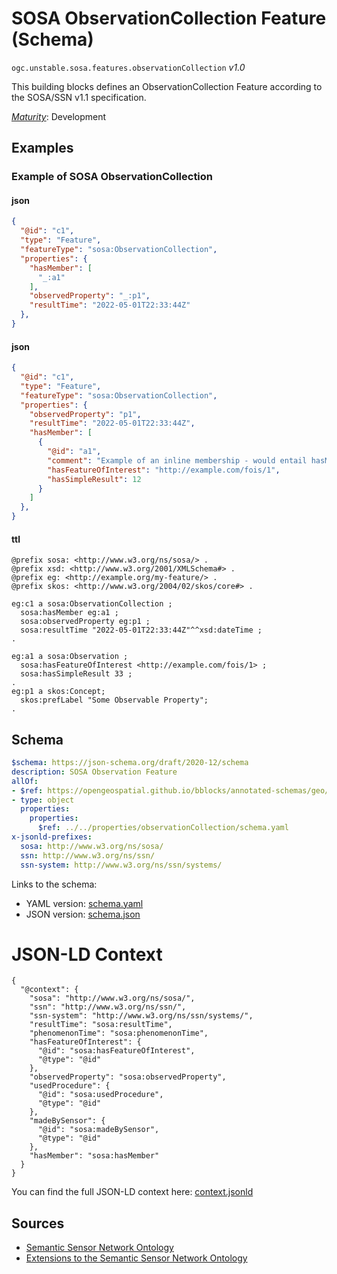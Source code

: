 
# SOSA ObservationCollection Feature (Schema)

`ogc.unstable.sosa.features.observationCollection` *v1.0*

This building blocks defines an ObservationCollection Feature according to the SOSA/SSN v1.1 specification.

[*Maturity*](https://github.com/cportele/ogcapi-building-blocks#building-block-maturity): Development

## Examples

### Example of SOSA ObservationCollection
#### json
```json
{ 
  "@id": "c1",
  "type": "Feature",
  "featureType": "sosa:ObservationCollection",
  "properties": {
    "hasMember": [
      "_:a1"
    ],
    "observedProperty": "_:p1",
    "resultTime": "2022-05-01T22:33:44Z"
  },
}
```

#### json
```json
{ 
  "@id": "c1",
  "type": "Feature",
  "featureType": "sosa:ObservationCollection",
  "properties": {
    "observedProperty": "p1",
    "resultTime": "2022-05-01T22:33:44Z",
    "hasMember": [
      { 
        "@id": "a1",
        "comment": "Example of an inline membership - would entail hasMember relations",
        "hasFeatureOfInterest": "http://example.com/fois/1",
        "hasSimpleResult": 12
      }
    ]
  },
}
```

#### ttl
```ttl
@prefix sosa: <http://www.w3.org/ns/sosa/> .
@prefix xsd: <http://www.w3.org/2001/XMLSchema#> .
@prefix eg: <http://example.org/my-feature/> .
@prefix skos: <http://www.w3.org/2004/02/skos/core#> .

eg:c1 a sosa:ObservationCollection ;
  sosa:hasMember eg:a1 ;
  sosa:observedProperty eg:p1 ;
  sosa:resultTime "2022-05-01T22:33:44Z"^^xsd:dateTime ;
.

eg:a1 a sosa:Observation ;
  sosa:hasFeatureOfInterest <http://example.com/fois/1> ;
  sosa:hasSimpleResult 33 ;
.
eg:p1 a skos:Concept;
  skos:prefLabel "Some Observable Property";
.
```

## Schema

```yaml
$schema: https://json-schema.org/draft/2020-12/schema
description: SOSA Observation Feature
allOf:
- $ref: https://opengeospatial.github.io/bblocks/annotated-schemas/geo/json-fg/featureCollection/schema.yaml
- type: object
  properties:
    properties:
      $ref: ../../properties/observationCollection/schema.yaml
x-jsonld-prefixes:
  sosa: http://www.w3.org/ns/sosa/
  ssn: http://www.w3.org/ns/ssn/
  ssn-system: http://www.w3.org/ns/ssn/systems/

```

Links to the schema:

* YAML version: [schema.yaml](https://raw.githubusercontent.com/opengeospatial/ogcapi-sosa/master/build/annotated/unstable/sosa/features/observationCollection/schema.json)
* JSON version: [schema.json](https://raw.githubusercontent.com/opengeospatial/ogcapi-sosa/master/build/annotated/unstable/sosa/features/observationCollection/schema.yaml)


# JSON-LD Context

```jsonld
{
  "@context": {
    "sosa": "http://www.w3.org/ns/sosa/",
    "ssn": "http://www.w3.org/ns/ssn/",
    "ssn-system": "http://www.w3.org/ns/ssn/systems/",
    "resultTime": "sosa:resultTime",
    "phenomenonTime": "sosa:phenomenonTime",
    "hasFeatureOfInterest": {
      "@id": "sosa:hasFeatureOfInterest",
      "@type": "@id"
    },
    "observedProperty": "sosa:observedProperty",
    "usedProcedure": {
      "@id": "sosa:usedProcedure",
      "@type": "@id"
    },
    "madeBySensor": {
      "@id": "sosa:madeBySensor",
      "@type": "@id"
    },
    "hasMember": "sosa:hasMember"
  }
}
```

You can find the full JSON-LD context here:
[context.jsonld](https://raw.githubusercontent.com/opengeospatial/ogcapi-sosa/master/build/annotated/unstable/sosa/features/observationCollection/context.jsonld)

## Sources

* [Semantic Sensor Network Ontology](https://www.w3.org/TR/vocab-ssn/)
* [Extensions to the Semantic Sensor Network Ontology](https://www.w3.org/TR/vocab-ssn-ext/)
